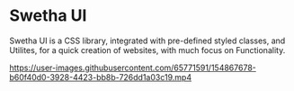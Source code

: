 # Swetha UI
Swetha UI is a CSS library, integrated with pre-defined styled classes, and Utilites, for a quick creation of websites, with much focus on Functionality.
 


https://user-images.githubusercontent.com/65771591/154867678-b60f40d0-3928-4423-bb8b-726dd1a03c19.mp4

